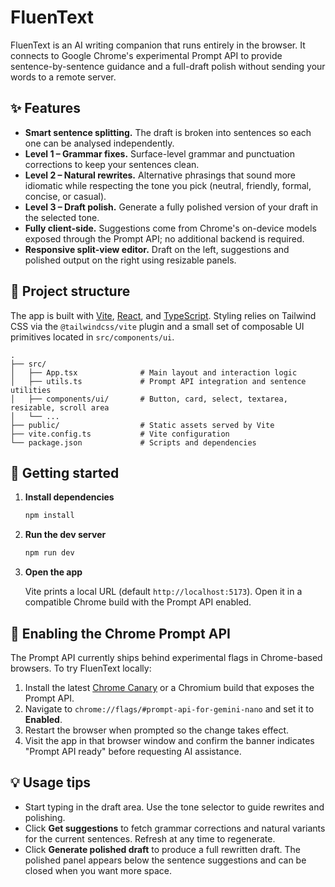 # FluenText

FluenText is an AI writing companion that runs entirely in the browser. It connects to
Google Chrome's experimental Prompt API to provide sentence-by-sentence guidance and a
full-draft polish without sending your words to a remote server.

## ✨ Features

- **Smart sentence splitting.** The draft is broken into sentences so each one can be
  analysed independently.
- **Level 1 – Grammar fixes.** Surface-level grammar and punctuation corrections to keep
  your sentences clean.
- **Level 2 – Natural rewrites.** Alternative phrasings that sound more idiomatic while
  respecting the tone you pick (neutral, friendly, formal, concise, or casual).
- **Level 3 – Draft polish.** Generate a fully polished version of your draft in the
  selected tone.
- **Fully client-side.** Suggestions come from Chrome's on-device models exposed through
  the Prompt API; no additional backend is required.
- **Responsive split-view editor.** Draft on the left, suggestions and polished output on
  the right using resizable panels.

## 🧩 Project structure

The app is built with [Vite](https://vite.dev/), [React](https://react.dev/), and
[TypeScript](https://www.typescriptlang.org/). Styling relies on Tailwind CSS via the
`@tailwindcss/vite` plugin and a small set of composable UI primitives located in
`src/components/ui`.

```
.
├── src/
│   ├── App.tsx              # Main layout and interaction logic
│   ├── utils.ts             # Prompt API integration and sentence utilities
│   ├── components/ui/       # Button, card, select, textarea, resizable, scroll area
│   └── ...
├── public/                  # Static assets served by Vite
├── vite.config.ts           # Vite configuration
└── package.json             # Scripts and dependencies
```

## 🚀 Getting started

1. **Install dependencies**

   ```bash
   npm install
   ```

2. **Run the dev server**

   ```bash
   npm run dev
   ```

3. **Open the app**

   Vite prints a local URL (default `http://localhost:5173`). Open it in a compatible
   Chrome build with the Prompt API enabled.

## 🧪 Enabling the Chrome Prompt API

The Prompt API currently ships behind experimental flags in Chrome-based browsers. To
try FluenText locally:

1. Install the latest [Chrome Canary](https://www.google.com/chrome/canary/) or a
   Chromium build that exposes the Prompt API.
2. Navigate to `chrome://flags/#prompt-api-for-gemini-nano` and set it to **Enabled**.
3. Restart the browser when prompted so the change takes effect.
4. Visit the app in that browser window and confirm the banner indicates "Prompt API
   ready" before requesting AI assistance.

## 💡 Usage tips

- Start typing in the draft area. Use the tone selector to guide rewrites and polishing.
- Click **Get suggestions** to fetch grammar corrections and natural variants for the
  current sentences. Refresh at any time to regenerate.
- Click **Generate polished draft** to produce a full rewritten draft. The polished panel
  appears below the sentence suggestions and can be closed when you want more space.

